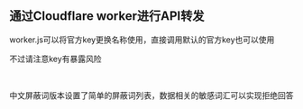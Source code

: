 ## 通过Cloudflare worker进行API转发

worker.js可以将官方key更换名称使用，直接调用默认的官方key也可以使用

不过请注意key有暴露风险

<br/>

中文屏蔽词版本设置了简单的屏蔽词列表，数据相关的敏感词汇可以实现拒绝回答
